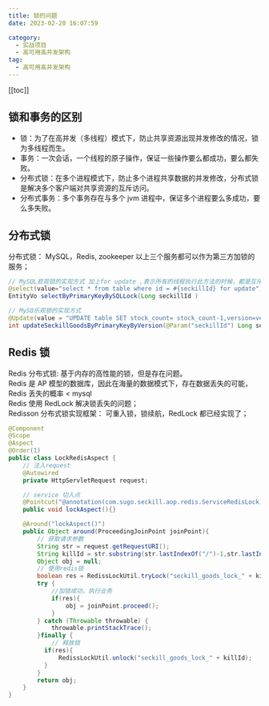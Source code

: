 ```yaml
---
title: 锁的问题
date: 2023-02-20 16:07:59

category: 
  - 实战项目
  - 高可用高并发架构
tag: 
  - 高可用高并发架构
---
```


<!-- more -->

[[toc]]

## 锁和事务的区别

- 锁：为了在高并发（多线程）模式下，防止共享资源出现并发修改的情况，锁为多线程而生。
- 事务：一次会话，一个线程的原子操作，保证一些操作要么都成功，要么都失败。
- 分布式锁：在多个进程模式下，防止多个进程共享数据的并发修改，分布式锁是解决多个客户端对共享资源的互斥访问。
- 分布式事务：多个事务存在与多个 jvm 进程中，保证多个进程要么多成功，要么多失败。

## 分布式锁

分布式锁： MySQL，Redis, zookeeper 以上三个服务都可以作为第三方加锁的服务；

```java
// MySQL悲观锁的实现方式 加上for update ,表示所有的线程执行此方法的时候，都是互斥的访问关系；
@select(value="select * from table where id = #{seckillId} for update")
EntityVo selectByPrimaryKeyBySQLLock(Long seckillId )

// MySQ乐观锁的实现方式
@Update(value = "UPDATE table SET stock_count= stock_count-1,version=version+1 WHERE id = #{seckillId} AND version = #{version}")
int updateSeckillGoodsByPrimaryKeyByVersion(@Param("seckillId") Long seckillId, @Param("version") Integer version);

```

## Redis 锁

Redis 分布式锁: 基于内存的高性能的锁，但是存在问题。  
Redis 是 AP 模型的数据库，因此在海量的数据模式下，存在数据丢失的可能，Redis 丢失的概率 < mysql  
Redis 使用 RedLock 解决锁丢失的问题；  
Redisson 分布式锁实现框架： 可重入锁，锁续航，RedLock 都已经实现了；

```java
@Component
@Scope
@Aspect
@Order(1)
public class LockRedisAspect {
    // 注入request
    @Autowired
    private HttpServletRequest request;

    // service 切入点
    @Pointcut("@annotation(com.sugo.seckill.aop.redis.ServiceRedisLock)")
    public void lockAspect(){}

    @Around("lockAspect()")
    public Object around(ProceedingJoinPoint joinPoint){
        // 获取请求参数
        String str = request.getRequestURI();
        String killId = str.substring(str.lastIndexOf("/")-1,str.lastIndexOf("/"));
        Object obj = null;
        // 使用redis锁
        boolean res = RedissLockUtil.tryLock("seckill_goods_lock_" + killId,TimeUnit.SECONDS,3,10);
        try {
            //加锁成功，执行业务
            if(res){
                obj = joinPoint.proceed();
            }
        } catch (Throwable throwable) {
            throwable.printStackTrace();
        }finally {
            // 释放锁
          if(res){
              RedissLockUtil.unlock("seckill_goods_lock_" + killId);
          }
        }
        return obj;
    }
}
```
